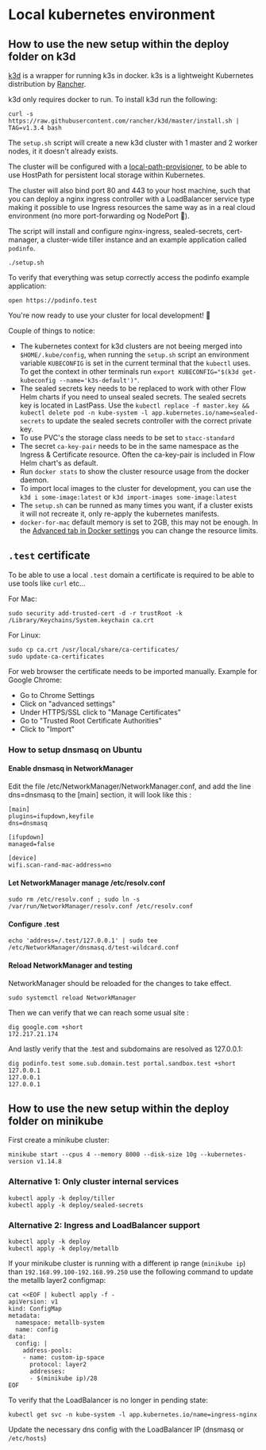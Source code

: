 # Local kubernetes environment

## How to use the new setup within the deploy folder on k3d

[k3d](https://github.com/rancher/k3d) is a wrapper for running k3s in docker. k3s is a lightweight Kubernetes distribution by [Rancher](https://github.com/rancher/k3s).

k3d only requires docker to run. To install k3d run the following:

```
curl -s https://raw.githubusercontent.com/rancher/k3d/master/install.sh | TAG=v1.3.4 bash
```

The `setup.sh` script will create a new k3d cluster with 1 master and 2 worker nodes, it it doesn't already exists.

The cluster will be configured with a [local-path-provisioner](https://github.com/rancher/local-path-provisioner), to be able to use HostPath for persistent local storage within Kubernetes.

The cluster will also bind port 80 and 443 to your host machine, such that you can deploy a nginx ingress controller with a LoadBalancer service type making it possible to use Ingress resources the same way as in a real cloud environment (no more port-forwarding og NodePort 🎉).

The script will install and configure nginx-ingress, sealed-secrets, cert-manager, a cluster-wide tiller instance and an example application called `podinfo`.

```
./setup.sh
```

To verify that everything was setup correctly access the podinfo example application:

```
open https://podinfo.test
```

You're now ready to use your cluster for local development! 🎉

Couple of things to notice:

- The kubernetes context for k3d clusters are not beeing merged into `$HOME/.kube/config`, when running the `setup.sh` script an environment variable `KUBECONFIG` is set in the current terminal that the `kubectl` uses. To get the context in other terminals run `export KUBECONFIG="$(k3d get-kubeconfig --name='k3s-default')"`.
- The sealed secrets key needs to be replaced to work with other Flow Helm charts if you need to unseal sealed secrets. The sealed secrets key is located in LastPass. Use the `kubectl replace -f master.key && kubectl delete pod -n kube-system -l app.kubernetes.io/name=sealed-secrets` to update the sealed secrets controller with the correct private key.
- To use PVC's the storage class needs to be set to `stacc-standard`
- The secret `ca-key-pair` needs to be in the same namespace as the Ingress & Certificate resource. Often the ca-key-pair is included in Flow Helm chart's as default.
- Run `docker stats` to show the cluster resource usage from the docker daemon.
- To import local images to the cluster for development, you can use the `k3d i some-image:latest` or `k3d import-images some-image:latest`
- The `setup.sh` can be runned as many times you want, if a cluster exists it will not recreate it, only re-apply the kubernetes manifests.
- `docker-for-mac` default memory is set to 2GB, this may not be enough. In the [Advanced tab in Docker settings](https://docs.docker.com/docker-for-mac/#resources) you can change the resource limits.

## `.test` certificate

To be able to use a local `.test` domain a certificate is required to be able to use tools like `curl` etc...

For Mac:

```
sudo security add-trusted-cert -d -r trustRoot -k /Library/Keychains/System.keychain ca.crt
```

For Linux:

```
sudo cp ca.crt /usr/local/share/ca-certificates/
sudo update-ca-certificates
```

For web browser the certificate needs to be imported manually.
Example for Google Chrome:

- Go to Chrome Settings
- Click on "advanced settings"
- Under HTTPS/SSL click to "Manage Certificates"
- Go to "Trusted Root Certificate Authorities"
- Click to "Import"

### How to setup dnsmasq on Ubuntu

#### Enable dnsmasq in NetworkManager

Edit the file /etc/NetworkManager/NetworkManager.conf, and add the line dns=dnsmasq to the [main] section, it will look like this :

```
[main]
plugins=ifupdown,keyfile
dns=dnsmasq

[ifupdown]
managed=false

[device]
wifi.scan-rand-mac-address=no
```

#### Let NetworkManager manage /etc/resolv.conf

```
sudo rm /etc/resolv.conf ; sudo ln -s /var/run/NetworkManager/resolv.conf /etc/resolv.conf
```

#### Configure .test

```
echo 'address=/.test/127.0.0.1' | sudo tee /etc/NetworkManager/dnsmasq.d/test-wildcard.conf
```

#### Reload NetworkManager and testing

NetworkManager should be reloaded for the changes to take effect.

```
sudo systemctl reload NetworkManager
```

Then we can verify that we can reach some usual site :

```
dig google.com +short
172.217.21.174
```

And lastly verify that the .test and subdomains are resolved as 127.0.0.1:

```
dig podinfo.test some.sub.domain.test portal.sandbox.test +short
127.0.0.1
127.0.0.1
127.0.0.1
```

## How to use the new setup within the deploy folder on minikube

First create a minikube cluster:

```
minikube start --cpus 4 --memory 8000 --disk-size 10g --kubernetes-version v1.14.8
```

### Alternative 1: Only cluster internal services

```
kubectl apply -k deploy/tiller
kubectl apply -k deploy/sealed-secrets
```

### Alternative 2: Ingress and LoadBalancer support

```
kubectl apply -k deploy
kubectl apply -k deploy/metallb
```

If your minikube cluster is running with a different ip range (`minikube ip`) than `192.168.99.100-192.168.99.250` use the following command to update the metallb layer2 configmap:

```
cat <<EOF | kubectl apply -f -
apiVersion: v1
kind: ConfigMap
metadata:
  namespace: metallb-system
  name: config
data:
  config: |
    address-pools:
    - name: custom-ip-space
      protocol: layer2
      addresses:
      - $(minikube ip)/28
EOF
```

To verify that the LoadBalancer is no longer in pending state:

```
kubectl get svc -n kube-system -l app.kubernetes.io/name=ingress-nginx
```

Update the necessary dns config with the LoadBalancer IP (dnsmasq or `/etc/hosts`)
